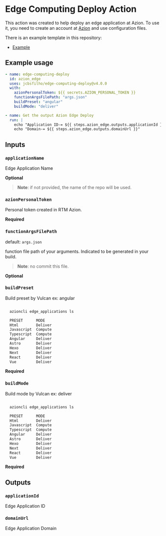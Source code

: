 # Edge Computing Deploy Action

This action was created to help deploy an edge application at Azion.
To use it, you need to create an account at [Azion](https://manager.azion.com/signup/) and use configuration files.

There is an example template in this repository:

- [Example](https://github.com/jcbsfilho/azion-samples)

## Example usage

```yml
- name: edge-computing-deploy
  id: azion_edge
  uses: jcbsfilho/edge-computing-deploy@v4.0.0
  with:
    azionPersonalToken: ${{ secrets.AZION_PERSONAL_TOKEN }}
    functionArgsFilePath: "args.json"
    buildPreset: "angular"
    buildMode: "deliver"

- name: Get the output Azion Edge Deploy
  run: |
    echo "Application ID-= ${{ steps.azion_edge.outputs.applicationId }}"
    echo "Domain-= ${{ steps.azion_edge.outputs.domainUrl }}"
```

## Inputs

### `applicationName`

Edge Application Name

**Optional**

> **Note**: if not provided, the name of the repo will be used.

### `azionPersonalToken`

Personal token created in RTM Azion.

**Required**

### `functionArgsFilePath`

default: `args.json`

function file path of your arguments.
Indicated to be generated in your build.

> **Note**: no commit this file.

**Optional**

### `buildPreset`

Build preset by Vulcan ex: angular

```bash

  azioncli edge_applications ls

  PRESET      MODE     
  Html        Deliver  
  Javascript  Compute  
  Typescript  Compute  
  Angular     Deliver  
  Astro       Deliver  
  Hexo        Deliver  
  Next        Deliver  
  React       Deliver  
  Vue         Deliver 

```

**Required**


### `buildMode`

Build mode by Vulcan ex: deliver

```bash

  azioncli edge_applications ls

  PRESET      MODE     
  Html        Deliver  
  Javascript  Compute  
  Typescript  Compute  
  Angular     Deliver  
  Astro       Deliver  
  Hexo        Deliver  
  Next        Deliver  
  React       Deliver  
  Vue         Deliver 

```

**Required**

## Outputs

### `applicationId`

Edge Application ID

### `domainUrl`

Edge Application Domain
